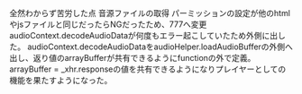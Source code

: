 全然わからず苦労した点
  音源ファイルの取得
    パーミッションの設定が他のhtmlやjsファイルと同じだったらNGだったため、777へ変更
  audioContext.decodeAudioDataが何度もエラー起こしていたため外側に出した。
    audioContext.decodeAudioDataをaudioHelper.loadAudioBufferの外側へ出し、返り値のarrayBufferが共有できるようにfunctionの外で定義。arrayBuffer = _xhr.responseの値を共有できるようになりプレイヤーとしての機能を果たすようになった。

